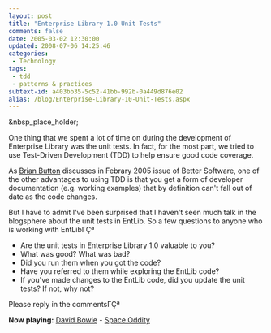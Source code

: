```yaml
---
layout: post
title: "Enterprise Library 1.0 Unit Tests"
comments: false
date: 2005-03-02 12:30:00
updated: 2008-07-06 14:25:46
categories:
 - Technology
tags:
 - tdd
 - patterns & practices
subtext-id: a403bb35-5c52-41bb-992b-0a449d876e02
alias: /blog/Enterprise-Library-10-Unit-Tests.aspx
---
```



&nbsp_place_holder;

One thing that we spent a lot of time on during the development of Enterprise Library was the unit tests. In fact, for the most part, we tried to use Test-Driven Development (TDD) to help ensure good code coverage. 

As [Brian Button](http://www.agileprogrammer.com/oneagilecoder) discusses in Febrary 2005 issue of Better Software, one of the other advantages to using TDD is that you get a form of developer documentation (e.g. working examples) that by definition can't fall out of date as the code changes. 

But I have to admit I've been surprised that I haven't seen much talk in the blogsphere about the unit tests in EntLib. So a few questions to anyone who is working with EntLibΓÇª

  * Are the unit tests in Enterprise Library 1.0 valuable to you?
  * What was good? What was bad?
  * Did you run them when you got the code?
  * Have you referred to them while exploring the EntLib code?
  * If you've made changes to the EntLib code, did you update the unit tests? If not, why not?

Please reply in the commentsΓÇª

**Now playing:** [David Bowie](http://phobos.apple.com/WebObjects/MZSearch.woa/wa/advancedSearchResults?artistTerm=David%20Bowie) - [Space Oddity](http://phobos.apple.com/WebObjects/MZSearch.woa/wa/advancedSearchResults?songTerm=Space%20Oddity&artistTerm=David%20Bowie)
